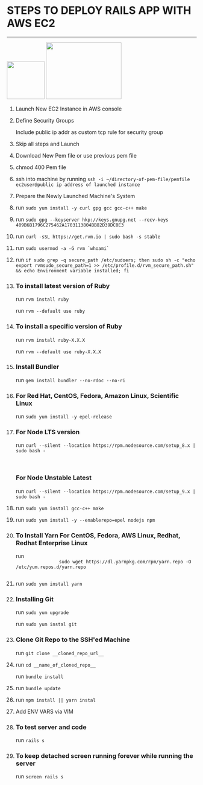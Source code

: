 # STEPS TO DEPLOY RAILS APP WITH AWS EC2
<hr/>
<img width="100" height="100" src="https://pbs.twimg.com/profile_images/476766169349636096/xUHXk6zu.png" />
<img width="200" height="150" src="https://d7umqicpi7263.cloudfront.net/img/product/40753dc3-0182-458f-9268-213115224d8d/c10dfd79-1fb7-4a73-8290-43736e40b00c.png" />

<ol>
    <li>
        <p>Launch New EC2 Instance in AWS console</p>
    <li>
        <p>Define Security Groups</p>
        <p>Include public ip addr as custom tcp rule for security group</p>
    </li>
    <li>
        <p>Skip all steps and Launch</p>
    </li>
    <li>
        <p>Download New Pem file or use previous pem file</p>
    </li>
    <li>
        <p>chmod 400 Pem file</p>
    </li>
    <li>
        <p>ssh into machine by running <code>ssh -i ~/directory-of-pem-file/pemfile ec2user@public ip address of launched instance</code></p>
    </li>
    <li>
        <p>Prepare the Newly Launched Machine's System</p>
    </li>
    <li>
        <p>run <code>sudo yum install -y curl gpg gcc gcc-c++ make</code></p>
    </li>
    <li>
        <p>run <code>sudo gpg --keyserver hkp://keys.gnupg.net --recv-keys 409B6B1796C275462A1703113804BB82D39DC0E3</code></p>
    </li>
    <li>
        <p>run <code>curl -sSL https://get.rvm.io | sudo bash -s stable</code></p>
    </li>
    <li>
        <p>run <code>sudo usermod -a -G rvm `whoami`</code></p>
    </li>
    <li>
        <p>run <code>if sudo grep -q secure_path /etc/sudoers; then sudo sh -c "echo export rvmsudo_secure_path=1 >> /etc/profile.d/rvm_secure_path.sh" && echo Environment variable installed; fi</code></p>
    </li>
    <li>
        <h3>To install latest version of Ruby</h3>
        <p>run <code>rvm install ruby</code></p>
        <p>run <code>rvm --default use ruby</code></p>
    </li>
    <li>
        <h3>To install a specific version of Ruby</h3>
        <p>run <code>rvm install ruby-X.X.X</code></p>
        <p>run <code>rvm --default use ruby-X.X.X</code></p>
    </li>
    <li>
        <h3>Install Bundler</h3>
        <p>run <code>gem install bundler --no-rdoc --no-ri</code></p>
    </li>
    <li>
        <h3>For Red Hat, CentOS, Fedora, Amazon Linux, Scientific Linux</h3>
        <p>run <code>sudo yum install -y epel-release</code></p>
    </li>
    <li>
        <h3>For Node LTS version</h3>
        <p>run <code>curl --silent --location https://rpm.nodesource.com/setup_8.x | sudo bash -</code></p>
        <br/>
        <h3>For Node Unstable Latest</h3>
        <p>run <code>curl --silent --location https://rpm.nodesource.com/setup_9.x | sudo bash -</code></p>
    </li>
    <li>
        <p>run <code>sudo yum install gcc-c++ make</code></p>
    </li>
    <li>
        <p>run <code>sudo yum install -y --enablerepo=epel nodejs npm</code></p>
    </li>
    <li>
        <h3>To Install Yarn For CentOS, Fedora, AWS Linux, Redhat, Redhat Enterprise Linux</h3>
        <p>run 
            <code>
                sudo wget https://dl.yarnpkg.com/rpm/yarn.repo -O /etc/yum.repos.d/yarn.repo
            </code>
        </p>
    </li>
    <li>
        <p>run <code>sudo yum install yarn</code></p>
    </li>
    <li>
        <h3>Installing Git</h3>
        <p>run <code>sudo yum upgrade</code></p>
        <p>run <code>sudo yum instal git</code></p>
    </li>
    <li>
        <h3>Clone Git Repo to the SSH'ed Machine</h3>
        <p>run <code>git clone __cloned_repo_url__</code></p>
    </li>
    <li>
        <p>run <code>cd __name_of_cloned_repo__</code></p>
        <p>run <code>bundle install</code></p>
    </li>
    <li>
        <p>run <code>bundle update</code></p>
    </li>
    <li>
        <p>run <code>npm install || yarn instal</code></p>
    </li>
    <li>
        <p>Add ENV VARS via VIM</p>
    </li>
    <li>
        <h3>To test server and code</h3>
        <p>run <code>rails s</code></p>
    </li>
    <li>
        <h3>To keep detached screen running forever while running the server</h3>
        <p>run <code>screen rails s</code></p>
    </li>
</ol>
